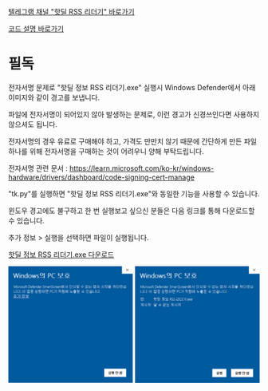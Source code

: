 [텔레그램 채널 "핫딜 RSS 리더기" 바로가기](https://t.me/+snmVyF0sgMs4M2Q1)

[코드 설명 바로가기](https://django.seolpyo.com/entry/53/)

# 필독
전자서명 문제로 "핫딜 정보 RSS 리더기.exe" 실행시 Windows Defender에서 아래 이미지와 같이 경고를 보냅니다.

파일에 전자서명이 되어있지 않아 발생하는 문제로, 이런 경고가 신경쓰인다면 사용하지 않으셔도 됩니다.

전자서명의 경우 유료로 구매해야 하고, 가격도 만만치 않기 때문에 간단하게 만든 파일 하나를 위해 전자서명을 구매하는 것이 어려우니 양해 부탁드립니다.

전자서명 관련 문서 : <https://learn.microsoft.com/ko-kr/windows-hardware/drivers/dashboard/code-signing-cert-manage>

"tk.py"를 실행하면 "핫딜 정보 RSS 리더기.exe"와 동일한 기능을 사용할 수 있습니다.

윈도우 경고에도 불구하고 한 번 실행보고 싶으신 분들은 다음 링크를 통해 다운로드할 수 있습니다.

추가 정보 > 실행을 선택하면 파일이 실행됩니다.

[핫딜 정보 RSS 리더기.exe 다운로드](https://github.com/white-seolpyo/seolpyo-hotdeal/raw/refs/heads/main/%ED%95%AB%EB%94%9C%20%EC%A0%95%EB%B3%B4%20RSS%20%EB%A6%AC%EB%8D%94%EA%B8%B0.exe)

![윈도우 디펜더 경고](https://raw.githubusercontent.com/white-seolpyo/seolpyo-hotdeal/refs/heads/main/%ED%99%94%EB%A9%B4%20%EC%BA%A1%EC%B2%98%202024-12-10%20165459-horz.png)

